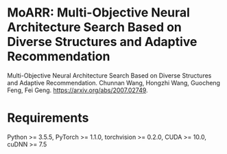 # MoARR: Multi-Objective Neural Architecture Search Based on Diverse Structures and Adaptive Recommendation

Multi-Objective Neural Architecture Search Based on Diverse Structures and Adaptive Recommendation.
Chunnan Wang, Hongzhi Wang, Guocheng Feng, Fei Geng.
https://arxiv.org/abs/2007.02749.

# Requirements

Python >= 3.5.5, PyTorch >= 1.1.0, torchvision >= 0.2.0, CUDA >= 10.0, cuDNN >= 7.5
